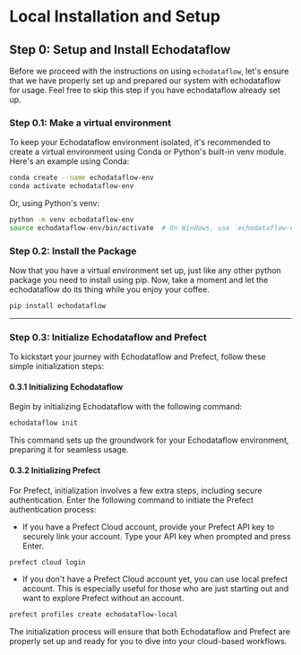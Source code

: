 # Local Installation and Setup

## Step 0: Setup and Install Echodataflow

Before we proceed with the instructions on using `echodataflow`, let's ensure that we have properly set up and prepared our system with echodataflow for usage. Feel free to skip this step if you have echodataflow already set up.

### Step 0.1: Make a virtual environment

To keep your Echodataflow environment isolated, it's recommended to create a virtual environment using Conda or Python's built-in venv module. Here's an example using Conda:

```bash
conda create --name echodataflow-env
conda activate echodataflow-env
```

Or, using Python's venv:

```bash
python -m venv echodataflow-env
source echodataflow-env/bin/activate  # On Windows, use `echodataflow-env\Scripts\activate`
```

### Step 0.2: Install the Package
Now that you have a virtual environment set up, just like any other python package you need to install using pip. Now, take a moment and let the echodataflow do its thing while you enjoy your coffee.

```bash
pip install echodataflow
```

---

### Step 0.3: Initialize Echodataflow and Prefect

To kickstart your journey with Echodataflow and Prefect, follow these simple initialization steps:

#### 0.3.1 Initializing Echodataflow
Begin by initializing Echodataflow with the following command:

```bash
echodataflow init
```

This command sets up the groundwork for your Echodataflow environment, preparing it for seamless usage.

#### 0.3.2 Initializing Prefect
For Prefect, initialization involves a few extra steps, including secure authentication. Enter the following command to initiate the Prefect authentication process:

- If you have a Prefect Cloud account, provide your Prefect API key to securely link your account. Type your API key when prompted and press Enter.

```bash
prefect cloud login
```

- If you don't have a Prefect Cloud account yet, you can use local prefect account. This is especially useful for those who are just starting out and want to explore Prefect without an account.

```bash
prefect profiles create echodataflow-local
```


The initialization process will ensure that both Echodataflow and Prefect are properly set up and ready for you to dive into your cloud-based workflows.
